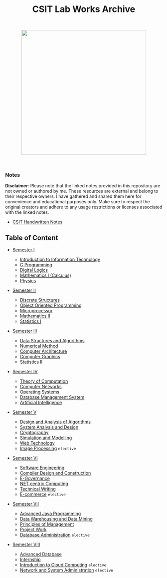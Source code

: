 <h1 align="center">CSIT Lab Works Archive</h1> <br>
<p align="center"><img src="assets/student.gif" width="400"></p> <br>

### Notes

**Disclaimer**: Please note that the linked notes provided in this repository are not owned or authored by me. These resources are external and belong to their respective owners. I have gathered and shared them here for convenience and educational purposes only. Make sure to respect the original creators and adhere to any usage restrictions or licenses associated with the linked notes.

- [CSIT Handwritten Notes](https://drive.google.com/drive/folders/1Upd81GUyoEky-eg4Do8mf5v6j47jCgk5?usp=sharing)

## Table of Content

- [Semester I](https://github.com/iambasanta/cc/tree/master/1st-sem)

  - [Introduction to Information Technology]()
  - [C Programming](https://github.com/iambasanta/cc/tree/master/1st-sem/c)
  - [Digital Logics](#)
  - [Mathematics I (Calculus)](#)
  - [Physics](#)

- [Semester II](https://github.com/iambasanta/cc/tree/master/2nd-sem)

  - [Discrete Structures](https://github.com/iambasanta/cc/tree/master/2nd-sem/ds)
  - [Object Oriented Programming](https://github.com/iambasanta/cc/tree/master/2nd-sem/cpp)
  - [Microprocessor](#)
  - [Mathematics II](#)
  - [Statistics I](#)

- [Semester III](https://github.com/iambasanta/cc/tree/master/3rd-sem)

  - [Data Structures and Algorithms](https://github.com/iambasanta/cc/tree/master/3rd-sem/dsa)
  - [Numerical Method](https://github.com/iambasanta/cc/tree/master/3rd-sem/nm)
  - [Computer Architecture](https://github.com/iambasanta/cc/tree/master/3rd-sem/ca)
  - [Computer Graphics](https://github.com/iambasanta/cc/tree/master/3rd-sem/cg)
  - [Statistics II](#)

- [Semester IV](https://github.com/iambasanta/cc/tree/master/4th-sem)

  - [Theory of Computation](https://github.com/iambasanta/cc/tree/master/4th-sem/toc)
  - [Computer Networks](https://github.com/iambasanta/cc/tree/master/4th-sem/cnlab)
  - [Operating Systems](https://github.com/iambasanta/cc/tree/master/4th-sem/os)
  - [Database Management System](https://github.com/iambasanta/cc/tree/master/4th-sem/dbms)
  - [Artificial Intelligence](https://github.com/iambasanta/cc/tree/master/4th-sem/ai)

- [Semester V](https://github.com/iambasanta/cc/tree/master/5th-sem)

  - [Design and Analysis of Algorithms](https://github.com/iambasanta/cc/tree/master/5th-sem/daa)
  - [System Analysis and Design](https://github.com/iambasanta/cc/tree/master/5th-sem/sad)
  - [Cryptography](https://github.com/iambasanta/cc/tree/master/5th-sem/cryptography)
  - [Simulation and Modelling](https://github.com/iambasanta/cc/tree/master/5th-sem/sm)
  - [Web Technology](https://github.com/iambasanta/cc/tree/master/5th-sem/web)
  - [Image Processing](https://github.com/iambasanta/cc/tree/master/5th-sem/ip) `elective`

- [Semester VI](https://github.com/iambasanta/cc/tree/master/6th-sem)

  - [Software Engineering](#)
  - [Compiler Design and Construction](https://github.com/iambasanta/cc/tree/master/6th-sem/cdc)
  - [E-Governance](#)
  - [NET centric Computing](https://github.com/iambasanta/cc/tree/master/6th-sem/netcentric)
  - [Technical Writing](#)
  - [E-commerce](https://github.com/iambasanta/khemate) `elective`

- [Semester VII](https://github.com/iambasanta/cc/tree/master/7th-sem)

  - [Advanced Java Programming](https://github.com/iambasanta/cc/tree/master/7th-sem/advJava)
  - [Data Warehousing and Data Mining](https://github.com/iambasanta/cc/tree/master/7th-sem/dwdm)
  - [Principles of Management](#)
  - [Project Work](#)
  - [Database Administration](#) `elective`

- [Semester VIII](https://github.com/iambasanta/cc/tree/master/8th-sem)

  - [Advanced Database](https://github.com/iambasanta/cc/tree/master/8th-sem/advDB)
  - [Internship](#)
  - [Introduction to Cloud Computing](#) `elective`
  - [Network and System Administration](#) `elective`
